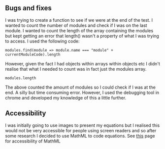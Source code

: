 ## Bugs and fixes

I was trying to create a function to see if we were at the end of the test. I wanted to count the number of modules and check if I was on the last module. I wanted to count the length of the array containing the modules but kept getting an error that length() wasn't a property of what I was trying to access. I used the following code:

```
modules.find(module => module.name === "module" + currentModuleCode).length
```
However, given the fact I had objects within arrays within objects etc I didn't realise that what I needed to count was in fact just the modules array. 

```
modules.length
```
The above counted the amount of modules so I could check if I was at the end. A silly but time consuming error. However, I used the debugging tool in chrome and developed my knowledge of this a little further. 


## Accessibility 

I was initially going to use images to present my equations but I realised this would not be very accessible for people using screen readers and so after some research I decided to use MathML to code equations. See [this](https://www.chhs.colostate.edu/accessibility/best-practices-how-tos/mathml/#:~:text=MathML%20is%20a%20way%20of,text%2Dto%2Dspeech%20software.) page for accessibility of MathML